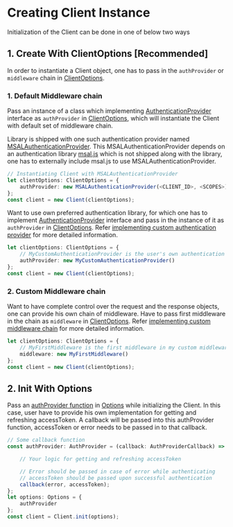 # Creating Client Instance

Initialization of the Client can be done in one of below two ways

## 1. Create With ClientOptions [Recommended]

In order to instantiate a Client object, one has to pass in the `authProvider` or `middleware` chain in [ClientOptions](../src/IClientOptions.ts).

### 1. Default Middleware chain

Pass an instance of a class which implementing [AuthenticationProvider](../src/IAuthenticationProvider.ts) interface as `authProvider` in [ClientOptions](../src/IClientOptions.ts), which will instantiate the Client with default set of middleware chain.

Library is shipped with one such authentication provider named [MSALAuthenticationProvider](../src/MSALAuthenticationProvider.ts). This MSALAuthenticationProvider depends on an authentication library [msal.js](https://github.com/AzureAD/microsoft-authentication-library-for-js) which is not shipped along with the library, one has to externally include msal.js to use MSALAuthenticationProvider.

```typescript
// Instantiating Client with MSALAuthenticationProvider
let clientOptions: ClientOptions = {
    authProvider: new MSALAuthenticationProvider(<CLIENT_ID>, <SCOPES>)
};
const client = new Client(clientOptions);
```

Want to use own preferred authentication library, for which one has to implement [AuthenticationProvider](../src/IAuthenticationProvider.ts) interface and pass in the instance of it as `authProvider` in [ClientOptions](../src/IClientOptions.ts). Refer [implementing custom authentication provider](./CustomAuthenticationProvider.md) for more detailed information.

```typescript
let clientOptions: ClientOptions = {
    // MyCustomAuthenticationProvider is the user's own authentication provider implementing AuthenticationProvider interface
    authProvider: new MyCustomAuthenticationProvider()
};
const client = new Client(clientOptions);
```

### 2. Custom Middleware chain

Want to have complete control over the request and the response objects, one can provide his own chain of middleware.
Have to pass first middleware in the chain as `middleware` in [ClientOptions](../src/IClientOptions.ts). Refer [implementing custom middleware chain](./CustomMiddlewareChain.md) for more detailed information.

```typescript
let clientOptions: ClientOptions = {
    // MyFirstMiddleware is the first middleware in my custom middleware chain
    middleware: new MyFirstMiddleware()
};
const client = new Client(clientOptions);
```

## 2. Init With Options

Pass an [authProvider function](../src/IAuthProvider.ts) in [Options](../src/IOptions.ts) while initializing the Client. In this case, user have to provide his own implementation for getting and refreshing accessToken. A callback will be passed into this authProvider function, accessToken or error needs to be passed in to that callback.

```typescript
// Some callback function
const authProvider: AuthProvider = (callback: AuthProviderCallback) => {

    // Your logic for getting and refreshing accessToken

    // Error should be passed in case of error while authenticating
    // accessToken should be passed upon successful authentication
    callback(error, accessToken);
};
let options: Options = {
    authProvider
};
const client = Client.init(options);
```